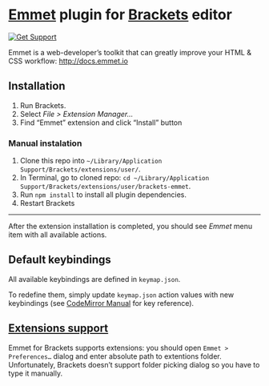 # [Emmet](http://emmet.io) plugin for [Brackets](http://brackets.io) editor #

[![Get Support](http://codersclan.net/graphics/getSupport_github4.png)](http://codersclan.net/support/step1.php?repo_id=4)

Emmet is a web-developer’s toolkit that can greatly improve your HTML & CSS workflow: http://docs.emmet.io

## Installation ##

1. Run Brackets.
2. Select _File > Extension Manager..._
3. Find “Emmet” extension and click “Install” button

### Manual instalation

1. Clone this repo into `~/Library/Application Support/Brackets/extensions/user/`.
2. In Terminal, go to cloned repo: `cd ~/Library/Application Support/Brackets/extensions/user/brackets-emmet`.
3. Run `npm install` to install all plugin dependencies.
4. Restart Brackets

----------------

After the extension installation is completed, you should see _Emmet_ menu item with all available actions.

## Default keybindings ##

All available keybindings are defined in `keymap.json`. 

To redefine them, simply update `keymap.json` action values with new keybindings (see [CodeMirror Manual](http://codemirror.net/doc/manual.html#keymaps) for key reference).

## [Extensions support](http://docs.emmet.io/customization/)

Emmet for Brackets supports extensions: you should open `Emmet > Preferences…` dialog and enter absolute path to extentions folder. Unfortunately, Brackets doesn’t support folder picking dialog so you have to type it manually.
